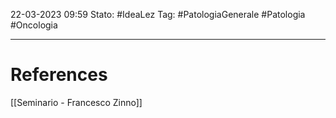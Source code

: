 22-03-2023 09:59
Stato: #IdeaLez
Tag: #PatologiaGenerale #Patologia #Oncologia 




---
# References 

[[Seminario - Francesco Zinno]]